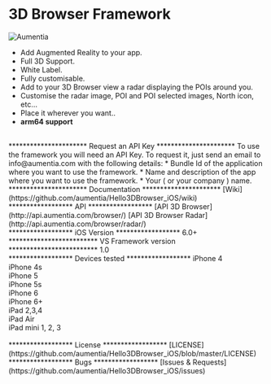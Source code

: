3D Browser Framework
=======================

<p align="left" >
  <img src="https://s3-us-west-1.amazonaws.com/aumentia/logoaumentia_small.png" alt="Aumentia" title="Aumentia">
</p>

* Add Augmented Reality to your app.
* Full 3D Support.
* White Label.
* Fully customisable.
* Add to your 3D Browser view a radar displaying the POIs around you.
* Customise the radar image, POI and POI selected images, North icon, etc…
* Place it wherever you want..
* **arm64 support**

<br>
**********************
    Request an API Key
**********************
To use the framework you will need an API Key. To request it, just send an email to info@aumentia.com with the following details:
* Bundle Id of the application where you want to use the framework.
* Name and description of the app where you want to use the framework.
* Your ( or your company ) name.

<br>
**********************
    Documentation
**********************
[Wiki](https://github.com/aumentia/Hello3DBrowser_iOS/wiki)

<br>
******************
    API
******************
[API 3D Browser](http://api.aumentia.com/browser/)
[API 3D Browser Radar](http://api.aumentia.com/browser/radar/)

<br>
******************
     iOS Version
******************
6.0+

<br>
*************************
     VS Framework version
*************************
1.0

<br>
******************
    Devices tested
******************
 iPhone 4<br>
 iPhone 4s<br>
 iPhone 5<br>
 iPhone 5s<br>
 iPhone 6<br>
 iPhone 6+<br>
 iPad 2,3,4<br>
 iPad Air<br>
 iPad mini 1, 2, 3<br>
 
 <br>
******************
    License
******************
[LICENSE](https://github.com/aumentia/Hello3DBrowser_iOS/blob/master/LICENSE)

<br>
******************
    Bugs
******************
[Issues & Requests](https://github.com/aumentia/Hello3DBrowser_iOS/issues)
